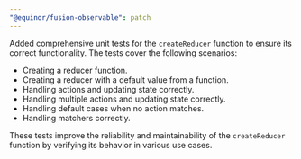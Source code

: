 ```yaml
---
"@equinor/fusion-observable": patch
---
```


Added comprehensive unit tests for the `createReducer` function to ensure its correct functionality. The tests cover the following scenarios:

- Creating a reducer function.
- Creating a reducer with a default value from a function.
- Handling actions and updating state correctly.
- Handling multiple actions and updating state correctly.
- Handling default cases when no action matches.
- Handling matchers correctly.

These tests improve the reliability and maintainability of the `createReducer` function by verifying its behavior in various use cases.
